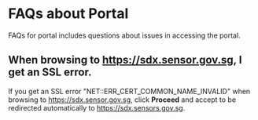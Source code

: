 
# FAQs about Portal

FAQs for portal includes questions about issues in accessing the portal.

## When browsing to https://sdx.sensor.gov.sg, I get an SSL error.  

If you get an SSL error "NET::ERR_CERT_COMMON_NAME_INVALID" when browsing to https://sdx.sensor.gov.sg, click **Proceed** and accept to be redirected automatically to https://sdx.sensors.gov.sg.
